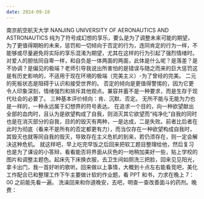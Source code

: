 ```yaml
---
date: 2024-09-18
---
```


南京航空航天大学
NANJING UNIVERSITY OF AERONAUTICS AND ASTRONAUTICS
纯为了符号成幻想的享乐，要么是为了调整未来可能的期望，为了更值得期盼的未来，惩罚和一切倾向于否定的行为，连同肯定的行为一样，不能够或尽量避免将实际的享乐混淆为期望，尤其在这样的行为引起了强烈情绪时。对爱人的胆怯同自卑一样，和自负是一体两面的两面，此体是什么呢？是落差？是不协调？是偏见的极端？老师引导我说出所害怕的是错误与随之而来的巨大惩罚这是有历史影响的，不适用于现在环境的极端（完美主义）-为了曾经的完美。
二元的死板状态是阻碍于认识和接受世界的。
否定的倾向是更值得警惕的，因为它更令人印象深刻，情绪强烈和排斥其他观点。兼容并蓄不是一种要求，而是生存于现代社会的必要了。
三种基本评价倾向：肯、沉默、否定。
无所不能与无能为力也是一样的，一种永远属于幻想界的符号表达。
在追求一个目的，向一种欲望献出全部的血肉时，且认为是欲望构成了自我，则消灭其它欲望而“纯净化”自我的同时也是在消灭部分的自我，目的的毁灭有两种，一是达成，二是失败。前者比后者在此时为彻底（看来不是所有的否定都更有力），而当仅存在一种欲望构成自我时，其毁灭也就等同自我的毁灭，导致存在主义危机的到来，若仍须存在，则一定会解决这种危机。
就这样吧，早上吃完早饭之后回来把软工题目整理给他，然后复习也是为了课设的小答辩，看看能否将界面从灰色的一地稍加美好一些，贴上学校的图片和调整主题色。起床先下床换衣服，去卫生间如厕洗三把脸，回来见见阳光，拿卡出门，我一首好听的歌听。回来做以上事情，大概到十点左右能看竞吧，美化工作配合已和整理工作下午主要做计软的作业题，看 PPT 和书，力求在晚上 7：00 之前能先看一遍。
洗澡回来和你道晚安，去吧，明查一查改善面斗的药剂。晚费：
